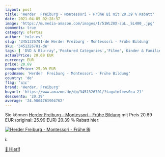 ```yaml
---
layout: post
title: 'Herder  Freiburg - Montessori - Frühe Bi mit 20.39 % Rabatt'
date: 2021-04-05 02:28:37
image: 'https://m.media-amazon.com/images/I/51WL28X-suL._SL400_.jpg'
comments: true
category: ofertas
author: 'tole.es'
slug: '3451326701-de Herder Freiburg - Montessori - Frühe Bildung'
sku: '3451326701-de'
tags: [ 'DVD & Blu-ray','Featured Categories','Filme','Kinder & Familie','Special Interest','herder, freiburg', ]
actualPrice: 20.69 EUR
currency: EUR
price: 20.69
comparePrice: 25.99 EUR
prodname: 'Herder  Freiburg - Montessori - Frühe Bildung'
country: 'de'
flag: '🇩🇪'
brand: 'Herder, Freiburg'
buyurl: 'https://www.amazon.de/dp/3451326701/?tag=tolees0ca-21'
descuento: '20.39'
average: '24.9804761904762'
---
```


Sie können [Herder  Freiburg - Montessori - Frühe Bildung](https://www.amazon.de/dp/3451326701/?tag=tolees0ca-21) mit Preis 20.69 EUR (original: 25.99 EUR) 20.39 % Rabatt hier:

[![Herder  Freiburg - Montessori - Frühe Bi](https://m.media-amazon.com/images/I/51WL28X-suL._SL400_.jpg)](https://www.amazon.de/dp/3451326701/?tag=tolees0ca-21)

ℹ️:


[🛒 Hier!!](https://www.amazon.de/dp/3451326701/?tag=tolees0ca-21)
